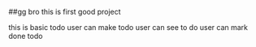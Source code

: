 ##gg bro this is first good project

this is basic todo
user can make todo
user can see to do
user can mark done todo
